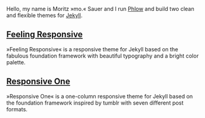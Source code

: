 Hello, my name is Moritz »mo.« Sauer and I run [Phlow](http://phlow.de/) and build two clean and flexible themes for [Jekyll](jekyllrb.com).

## [Feeling Responsive](http://phlow.github.io/feeling-responsive/)

»Feeling Responsive« is a responsive theme for Jekyll based on the fabulous foundation framework with beautiful typography and a bright color palette.



## [Responsive One](http://phlow.github.io/responsive-one/)

»Responsive One« is a one-column responsive theme for Jekyll based on the foundation framework inspired by tumblr with seven different post formats.
